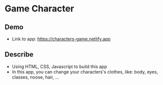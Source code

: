 # Game Character

## Demo

- Link to app: https://characters-game.netlify.app

## Describe

- Using HTML, CSS, Javascript to build this app
- In this app, you can change your characters's clothes, like: body, eyes, classes, noose, hair, ...
